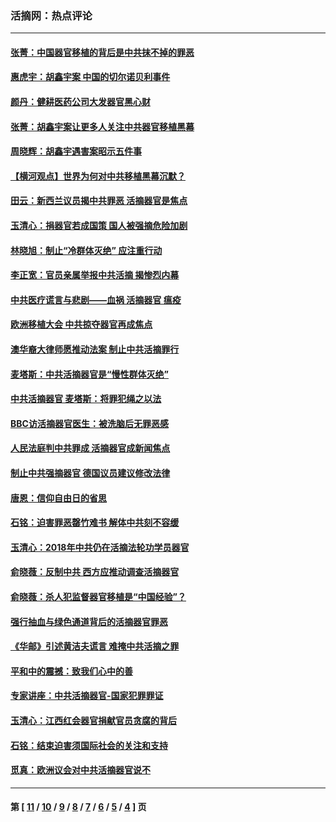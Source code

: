 ### 活摘网：热点评论
---
#### [张菁：中国器官移植的背后是中共抹不掉的罪恶](../../pages/nf5879/n13974977.md?06260430) 
#### [惠虎宇：胡鑫宇案 中国的切尔诺贝利事件](../../pages/nf5879/n13942916.md?06260430) 
#### [颜丹：健耕医药公司大发器官黑心财](../../pages/nf5879/n13940134.md?06260430) 
#### [张菁：胡鑫宇案让更多人关注中共器官移植黑幕](../../pages/nf5879/n13929073.md?06260430) 
#### [周晓辉：胡鑫宇遇害案昭示五件事](../../pages/nf5879/n13921870.md?06260430) 
#### [【横河观点】世界为何对中共移植黑幕沉默？](../../pages/nf5879/n13244249.md?06260430) 
#### [田云：新西兰议员揭中共罪恶 活摘器官是焦点](../../pages/nf5879/n13070629.md?06260430) 
#### [玉清心：捐器官若成国策 国人被强摘危险加剧](../../pages/nf5879/n12802713.md?06260430) 
#### [林晓旭：制止“冷群体灭绝” 应注重行动](../../pages/nf5879/n12779736.md?06260430) 
#### [李正宽：官员亲属举报中共活摘 揭惨烈内幕](../../pages/nf5879/n12684490.md?06260430) 
#### [中共医疗谎言与悲剧——血祸 活摘器官 瘟疫](../../pages/nf5879/n12372103.md?06260430) 
#### [欧洲移植大会 中共掠夺器官再成焦点](../../pages/nf5879/n11538883.md?06260430) 
#### [澳华裔大律师愿推动法案 制止中共活摘罪行](../../pages/nf5879/n11377039.md?06260430) 
#### [麦塔斯：中共活摘器官是“慢性群体灭绝”](../../pages/nf5879/n11350529.md?06260430) 
#### [中共活摘器官 麦塔斯：将罪犯绳之以法](../../pages/nf5879/n11347973.md?06260430) 
#### [BBC访活摘器官医生：被洗脑后无罪恶感](../../pages/nf5879/n11335935.md?06260430) 
#### [人民法庭判中共罪成 活摘器官成新闻焦点](../../pages/nf5879/n11331578.md?06260430) 
#### [制止中共强摘器官 德国议员建议修改法律](../../pages/nf5879/n11249451.md?06260430) 
#### [唐恩：信仰自由日的省思](../../pages/nf5879/n11003525.md?06260430) 
#### [石铭：迫害罪恶罄竹难书  解体中共刻不容缓](../../pages/nf5879/n10942855.md?06260430) 
#### [玉清心：2018年中共仍在活摘法轮功学员器官](../../pages/nf5879/n10914646.md?06260430) 
#### [俞晓薇：反制中共 西方应推动调查活摘器官](../../pages/nf5879/n10794671.md?06260430) 
#### [俞晓薇：杀人犯监督器官移植是“中国经验”？](../../pages/nf5879/n10466427.md?06260430) 
#### [强行抽血与绿色通道背后的活摘器官罪恶](../../pages/nf5879/n10004708.md?06260430) 
#### [《华邮》引述黄洁夫谎言 难掩中共活摘之罪](../../pages/nf5879/n9642309.md?06260430) 
#### [平和中的震撼：致我们心中的善](../../pages/nf5879/n9021123.md?06260430) 
#### [专家讲座：中共活摘器官-国家犯罪罪证](../../pages/nf5879/n8828153.md?06260430) 
#### [玉清心：江西红会器官捐献官员贪腐的背后](../../pages/nf5879/n8522122.md?06260430) 
#### [石铭：结束迫害须国际社会的关注和支持](../../pages/nf5879/n8443497.md?06260430) 
#### [觅真：欧洲议会对中共活摘器官说不](../../pages/nf5879/n8337486.md?06260430) 

---
#### 第 [ [11](./11.md?06260430) / [10](./10.md?06260430) / [9](./9.md?06260430) / [8](./8.md?06260430) / [7](./7.md?06260430) / [6](./6.md?06260430) / [5](./5.md?06260430) / [4](./4.md?06260430) ] 页
